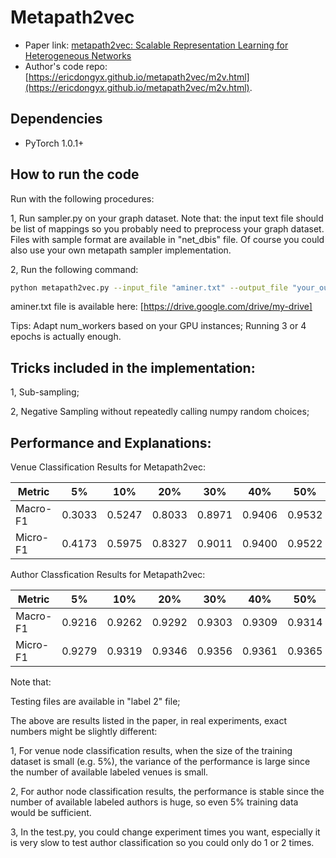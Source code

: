 Metapath2vec
============

- Paper link: [metapath2vec: Scalable Representation Learning for Heterogeneous Networks](https://ericdongyx.github.io/papers/KDD17-dong-chawla-swami-metapath2vec.pdf)
- Author's code repo: [https://ericdongyx.github.io/metapath2vec/m2v.html](https://ericdongyx.github.io/metapath2vec/m2v.html). 

Dependencies
------------
- PyTorch 1.0.1+

How to run the code
-----
Run with the following procedures:

1, Run sampler.py on your graph dataset. Note that: the input text file should be list of mappings so you probably need to preprocess your graph dataset. Files with sample format are available in "net_dbis" file. Of course you could also use your own metapath sampler implementation.

2, Run the following command:
```bash
python metapath2vec.py --input_file "aminer.txt" --output_file "your_output_file_path"
```
aminer.txt file is available here: [https://drive.google.com/drive/my-drive]

Tips: Adapt num_workers based on your GPU instances; Running 3 or 4 epochs is actually enough. 

Tricks included in the implementation:
-------
1, Sub-sampling;

2, Negative Sampling without repeatedly calling numpy random choices;

Performance and Explanations:
-------
Venue Classification Results for Metapath2vec:

| Metric | 5% | 10% | 20% | 30% | 40% | 50% | 60% | 70% | 80% | 90% |
| ------ | -- | --- | --- | --- | --- | --- | --- | --- | --- | --- |
| Macro-F1 | 0.3033 | 0.5247 | 0.8033 | 0.8971 | 0.9406 | 0.9532 | 0.9529 | 0.9701 | 0.9683 | 0.9670 |
| Micro-F1 | 0.4173 | 0.5975 | 0.8327 | 0.9011 | 0.9400 | 0.9522 | 0.9537 | 0.9725 | 0.9815 | 0.9857 |

Author Classfication Results for Metapath2vec:

| Metric | 5% | 10% | 20% | 30% | 40% | 50% | 60% | 70% | 80% | 90% |
| ------ | -- | --- | --- | --- | --- | --- | --- | --- | --- | --- |
| Macro-F1 | 0.9216 | 0.9262 | 0.9292 | 0.9303 | 0.9309 | 0.9314 | 0.9315 | 0.9316 | 0.9319 | 0.9320 |
| Micro-F1 | 0.9279 | 0.9319 | 0.9346 | 0.9356 | 0.9361 | 0.9365 | 0.9365 | 0.9365 | 0.9367 | 0.9369 |

Note that: 

Testing files are available in "label 2" file;

The above are results listed in the paper, in real experiments, exact numbers might be slightly different:

1, For venue node classification results, when the size of the training dataset is small (e.g. 5%), the variance of the performance is large since the number of available labeled venues is small. 

2, For author node classification results, the performance is stable since the number of available labeled authors is huge, so even 5% training data would be sufficient.

3, In the test.py, you could change experiment times you want, especially it is very slow to test author classification so you could only do 1 or 2 times.
